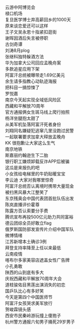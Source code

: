 云游中阿博览会  
禄口机场  
复旦医学博士弃高薪回乡的1000天  
原来谈恋爱还可以这样  
王子文吴永恩十指紧扣逛街  
谢晖因酒后失言被停职  
古剑奇谭  
刘涛8月plog  
张继科独特躲酒方法  
华为加拿大公司回应孟晚舟案  
多款追星应用下架  
阿富汗总统被曝带走1.69亿美元  
余生请多指教心动轨迹海报  
把科目一搞惊悚了  
罗悦嘉  
南京今天起实现全域低风险区  
西藏和平解放70周年  
官方通报俩女生斑马线上爬行拍照  
杨洋坐腿抱太甜了  
从美军机坠落阿富汗死者身份  
刘翔同名嫌疑犯逃窜几里没跑过民警  
一起联署要求加拿大释放孟晚舟  
KK 很抱歉让大家这么生气  
南京地铁  
斯嘉丽约翰逊生下二胎  
银行职工嫌烦卸载反诈APP后被骗  
这瓜是来报仇的吧  
小女孩给电梯里的牛奶贴暖宝宝  
李云迪 大家对我哪里惊奇  
阿富汗总统否认离境时携带大量现金  
被扫黑风暴大江整笑了  
东京残奥会中国代表团首批队伍出发  
陈岚直播评价霍尊  
陈露方否认索要分手费  
腾讯宣布再投500亿元助力共同富裕  
德云团综全员好敢立flag  
俄罗斯国防部发宣传片介绍中国军队  
微博情绪  
江苏新增本土确诊3例  
拜登支持率降至上任以来最低  
云南疫情  
喀布尔多家美容店遮盖女性广告牌  
小孔勇敢  
陕西的山到底有多大  
庆祝西藏和平解放70周年大会  
道枝骏佑目黑莲出演消失的初恋  
国乒队比心有多好笑  
今天是第四个中国医师节  
阿富汗女孩哭求美军放行  
贺峻霖镜头感  
西安市民秦岭游玩撞上傻狍子  
杭州警方通报六旬男子捅死29岁男子  
